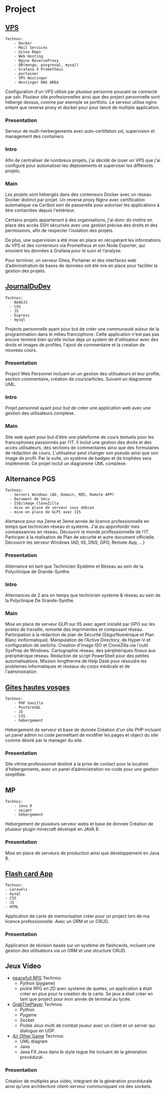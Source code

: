 # Project

## [VPS](https://github.com/yohemm/VPS-Docker-Net)

    Technos:
        - Docker
        - Mail Services
        - Gitea Repo
        - Web Hosting
        - Nginx ReverseProxy
        - DB(mongo, posgresql, mysql)
        - Grafana X Prometheus
        - portainer
        - VPS Hostinger
        - Hostinger DNS AREA

Configuration d'un VPS utilisé par plusieur personne pouvant se connecté par ssh. Plusieur site profesionnelles ainsi que des project personnelle sont hébergé dessus, comme par exemple se portfolio. Le serveur utilise nginx entant que reverse proxy et docker pour pour lancé de multiple application.

### Presentation

Serveur de multi-herbergements avec auto-certifation ssl, supervision et management des containers

### Intro

Afin de centraliser de nombreux projets, j'ai décidé de louer un VPS que j'ai configuré pour automatiser les déploiements et superviser les différents projets.

### Main

Les projets sont hébergés dans des conteneurs Docker avec un réseau Docker distinct par projet. Un reverse proxy Nginx avec certification automatique via Certbot sert de passerelle pour autoriser les applications à être contactées depuis l'extérieur.

Certains projets appartenant à des organisations, j'ai donc dû mettre en place des accès SSH sécurisés avec une gestion précise des droits et des permissions, afin de respecter l'isolation des projets.

De plus, une supervision a été mise en place en récupérant les informations du VPS et des conteneurs via Prometheus et son Node Exporter, qui envoient les données à Grafana pour le suivi et l’analyse.

Pour terminer, un serveur Gitea, Portainer et des interfaces web d’administration de bases de données ont été mis en place pour faciliter la gestion des projets.

## [JournalDuDev](https://github.com/yohemm/journal-du-dev)

    Technos:
      - NodeJS
      - CSS
      - JS
      - Express
      - mysql

Projects personnelle ayant pour but de créer une communauté autour de la programmation dans le milieu francophone.
Cette application n'est pas pas encore terminé bien qu'elle inclue deja un system de d'utilisateur avec des droits et images de profiles, l'ajout de commentaire et la creation de nouveau cours.

### Presentation

Project Web Personnel incluant un un gestion des utilisateurs et leur profile, section commentaire, création de cours/articles. Suivant un diagramme UML.

### Intro

Projet personnel ayant pour but de créer une application web avec une gestion des utilisateurs complexe.

### Main

Site web ayant pour but d'être une plateforme de cours textuels pour les francophones passionnés par l'IT.
Il inclut une gestion des droits et des accès utilisateurs, des sections de commentaires ainsi que des formulaires de rédaction de cours.
L'utilisateur peut changer son pseudo ainsi que son image de profil. Par la suite, un système de badges et de trophées sera implémenté.
Ce projet inclut un diagramme UML complexe:

## Alternance PGS

    Technos:
      - Servers Windows (AD, Domain, RDS, Remote APP)
      - Document de Sécu
      - ISO/image CloneZilla
      - mise en place de serveur sous débian
      - mise en place de GLPI avec IIS

Alertance pour ma 2eme et 3eme année de licence professionnelle en temps que technicien réseau et systeme.
J'ai pu approfondir mes connaissances en réseau.
Découvrir le monde proffessionnelle de l'IT.
Participer à la réalisation de Plan de sécurité et autre document officielle.
Découvrir les serveur Windows (AD, IIS, DNS, GPO, Remote App, ...)

### Presentation

Alternance en tant que Technicien Système et Réseau au sein de la Polyclinique de Grande-Synthe.

### Intro

Alternances de 2 ans en temps que technicien systeme & réseau au sein de la Polyclinque De Grande-Synthe.

### Main

Mise en place de serveur GLPI sur IIS avec agent installé par GPO sur les postes de travaille, remonté des imprimentes et composant réseau.
Participation à la rédaction de plan de Sécurité (SégurNumérique et Plan Blanc innformatique).
Manipulation de l'Active Directory, de Hyper-V et configuration de switchs.
Creation d'image ISO et CloneZilla via l'outil SysPrep de Windows.
Cartographie réseau, des périphériques finaux aux prériphérique réseau.
Rédaction de script PowerShell pour des petites automatisations.
Mission longtherme de Help Desk pour résoudre les problemes informatiques et réseaux du corps médicals et de l'administration

## [Gites hautes vosges](https://github.com/yohemm/apartment-rental)

    Technos:
        - PHP Vanilla
        - PostGreSQL
        - JS
        - CSS
        - hébergement

Hebergement de serveur et base de donnée
Création d'un site PHP incluant un panel admin no code permettant de modifier les pages et object du site comme désiré par le manager du site.

### Presentation

Site vitrine professionnel destiné à la prise de contact pour la location d’hébergements, avec un panel d’administration no-code pour une gestion simplifiée.

## MP

    Technos:
        - Java 8
        - spigot
        - hébergement

Hebergement de plusieurs serveur webs et base de donnée
Création de plusieur plugin minecraft dévelopé en JAVA 8.

### Presentation

Mise en place de serveurs de production ainsi que développement en Java 8.

## [Flash card App](https://github.com/yohemm/FlashCards)

    Technos:
    - Laravels
    - mysql
    - CSS
    - JS
    - HTML

Application de carte de memorisation créer pour un project lors de ma licence professionnelle.
Avec un ORM et un CRUD.

### Presentation

Application de révision basée sur un système de flashcards, incluant une gestion des utilisateurs via un ORM et une structure CRUD.

## Jeux Video

- [peacefull RPG](https://github.com/yohemm/peace-full-rpg)
  Technos:
  - Python (pygame)
  - pickle
    RPG en 2D avec systeme de quetes, un application à était créer en plus pour la creation de la carte.
    Se jeux à était créer en tant que project pour mon année de terminal au lycée.
- [GrabThePlayer](https://github.com/yohemm/grab-the-player)
  Technos:
  - Python
  - Pygame
  - Socket
  - Pickle
    Jeux multi de combat joueur avec un client et un server qui dialogue en UDP.
- [An Other Game](https://github.com/yohemm/AnOtherGame)
  Technos:
  - UML diagram
  - Java
  - Java FX
    Jeux dans le style rogue lite incluant de la géneration procédural.

### Presentation

Création de multiples jeux vidéo, intégrant de la génération procédurale ainsi qu’une architecture client-serveur communiquant via des sockets.

